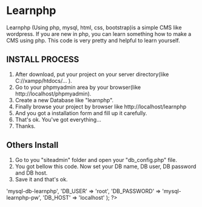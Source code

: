 # Learnphp
Learnphp (Using php, mysql, html, css, bootstrap)is a simple CMS like wordpress. If you are new in php, you can learn something how to make a CMS using php. 
This code is very pretty and helpful to learn yourself.

INSTALL PROCESS
----------------
1. After download, put your project on your server directory(like C://xampp/htdocs/... ).
2. Go to your phpmyadmin area by your browser(like http://localhost/phpmyadmin).
3. Create a new Database like "learnphp".
4. Finally browse your project by browser like http://localhost/learnphp
5. And you got a installation form and fill up it carefully.
6. That's ok. You've got everything...
7. Thanks.


Others Install
---------------
1. Go to you "siteadmin" folder and open your "db_config.php" file.
2. You got bellow this code. Now set your DB name, DB user, DB password and DB host.
3. Save it and that's ok.

<?php


$dbconn = array(

	'DB_NAME' 	  => 'mysql-db-learnphp',
	
	'DB_USER' 	  => 'root',
	
	'DB_PASSWORD' => 'mysql-learnphp-pw',
	
	'DB_HOST' 	  => 'localhost'
	
);

?>
